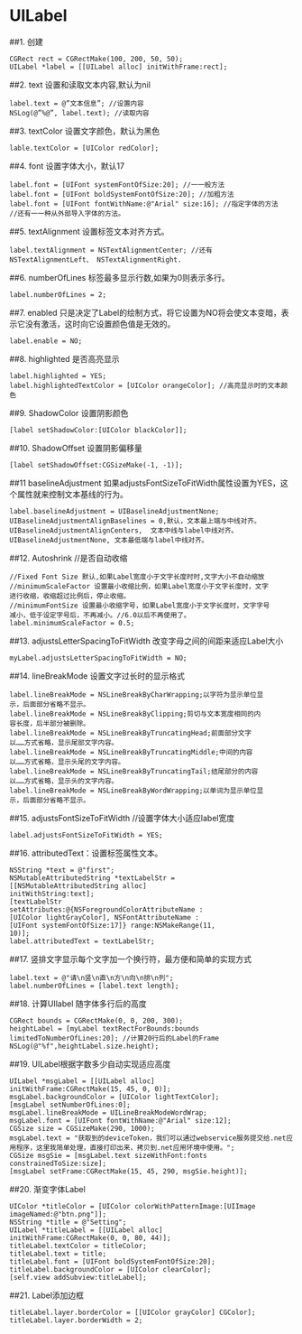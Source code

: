 # UILabel

##1. 创建

```Objc
CGRect rect = CGRectMake(100, 200, 50, 50);
UILabel *label = [[UILabel alloc] initWithFrame:rect];
```
##2. text 设置和读取文本内容,默认为nil

```Objc
label.text = @”文本信息”; //设置内容
NSLog(@”%@”, label.text); //读取内容
```
##3. textColor 设置文字颜色，默认为黑色

```Objc
lable.textColor = [UIColor redColor];
```
##4. font 设置字体大小，默认17

```Objc
label.font = [UIFont systemFontOfSize:20]; //⼀一般方法
label.font = [UIFont boldSystemFontOfSize:20]; //加粗方法
label.font = [UIFont fontWithName:@"Arial" size:16]; //指定字体的方法
//还有⼀一种从外部导入字体的方法。
```
##5. textAlignment 设置标签文本对齐方式。

```Objc
label.textAlignment = NSTextAlignmentCenter; //还有
NSTextAlignmentLeft、 NSTextAlignmentRight.
```

##6. numberOfLines 标签最多显示行数,如果为0则表示多行。

```Objc
label.numberOfLines = 2;
```

##7. enabled 只是决定了Label的绘制方式，将它设置为NO将会使文本变暗，表示它没有激活，这时向它设置颜色值是无效的。

```
label.enable = NO;
```

##8. highlighted 是否高亮显示

```
label.highlighted = YES;
label.highlightedTextColor = [UIColor orangeColor]; //高亮显示时的文本颜色
```
##9. ShadowColor 设置阴影颜色 

```Objc
[label setShadowColor:[UIColor blackColor]];
```
##10. ShadowOffset 设置阴影偏移量

```Objc
[label setShadowOffset:CGSizeMake(-1, -1)];
```
##11 baselineAdjustment 如果adjustsFontSizeToFitWidth属性设置为YES，这个属性就来控制文本基线的行为。

```Objc
label.baselineAdjustment = UIBaselineAdjustmentNone;
UIBaselineAdjustmentAlignBaselines = 0,默认，文本最上端与中线对齐。
UIBaselineAdjustmentAlignCenters,  文本中线与label中线对齐。
UIBaselineAdjustmentNone, 文本最低端与label中线对齐。
```
##12. Autoshrink //是否自动收缩

```Objc
//Fixed Font Size 默认,如果Label宽度小于文字长度时时,文字大小不自动缩放
//minimumScaleFactor 设置最小收缩比例，如果Label宽度小于文字长度时，文字
进行收缩，收缩超过比例后，停止收缩。
//minimumFontSize 设置最小收缩字号，如果Label宽度小于文字长度时，文字字号
减小，低于设定字号后，不再减小。//6.0以后不再使用了。
label.minimumScaleFactor = 0.5;
```

##13. adjustsLetterSpacingToFitWidth 改变字母之间的间距来适应Label大小

```Objc
myLabel.adjustsLetterSpacingToFitWidth = NO;
```

##14. lineBreakMode 设置文字过长时的显示格式

```Objc            
label.lineBreakMode = NSLineBreakByCharWrapping;以字符为显示单位显
示，后面部分省略不显示。
label.lineBreakMode = NSLineBreakByClipping;剪切与文本宽度相同的内
容长度，后半部分被删除。
label.lineBreakMode = NSLineBreakByTruncatingHead;前面部分文字
以……方式省略，显示尾部文字内容。
label.lineBreakMode = NSLineBreakByTruncatingMiddle;中间的内容
以……方式省略，显示头尾的文字内容。
label.lineBreakMode = NSLineBreakByTruncatingTail;结尾部分的内容
以……方式省略，显示头的文字内容。
label.lineBreakMode = NSLineBreakByWordWrapping;以单词为显示单位显
示，后面部分省略不显示。
```

##15. adjustsFontSizeToFitWidth //设置字体大小适应label宽度

```objc
label.adjustsFontSizeToFitWidth = YES;
```
##16. attributedText：设置标签属性文本。

```objc
NSString *text = @"first";
NSMutableAttributedString *textLabelStr =
[[NSMutableAttributedString alloc]
initWithString:text];
[textLabelStr
setAttributes:@{NSForegroundColorAttributeName :
[UIColor lightGrayColor], NSFontAttributeName :
[UIFont systemFontOfSize:17]} range:NSMakeRange(11,
10)];
label.attributedText = textLabelStr;
```

##17. 竖排文字显示每个文字加一个换行符，最方便和简单的实现方式

```Objc
label.text = @"请\n竖\n直\n方\n向\n排\n列";
label.numberOfLines = [label.text length];
```

##18. 计算UIlabel 随字体多行后的高度

```Objc
CGRect bounds = CGRectMake(0, 0, 200, 300);
heightLabel = [myLabel textRectForBounds:bounds
limitedToNumberOfLines:20]; //计算20行后的Label的Frame
NSLog(@"%f",heightLabel.size.height);
```

##19. UILabel根据字数多少自动实现适应高度

```objc
UILabel *msgLabel = [[UILabel alloc]
initWithFrame:CGRectMake(15, 45, 0, 0)];
msgLabel.backgroundColor = [UIColor lightTextColor];
[msgLabel setNumberOfLines:0];
msgLabel.lineBreakMode = UILineBreakModeWordWrap;
msgLabel.font = [UIFont fontWithName:@"Arial" size:12];
CGSize size = CGSizeMake(290, 1000);
msgLabel.text = "获取到的deviceToken，我们可以通过webservice服务提交给.net应用程序，这里我简单处理，直接打印出来，拷贝到.net应用环境中使用。";
CGSize msgSie = [msgLabel.text sizeWithFont:fonts
constrainedToSize:size];
[msgLabel setFrame:CGRectMake(15, 45, 290, msgSie.height)];
```

##20. 渐变字体Label

```Objc
UIColor *titleColor = [UIColor colorWithPatternImage:[UIImage
imageNamed:@"btn.png"]];
NSString *title = @"Setting";
UILabel *titleLabel = [[UILabel alloc]
initWithFrame:CGRectMake(0, 0, 80, 44)];
titleLabel.textColor = titleColor;
titleLabel.text = title;
titleLabel.font = [UIFont boldSystemFontOfSize:20];
titleLabel.backgroundColor = [UIColor clearColor];
[self.view addSubview:titleLabel];
```

##21. Label添加边框

```Objc
titleLabel.layer.borderColor = [[UIColor grayColor] CGColor];
titleLabel.layer.borderWidth = 2;
```